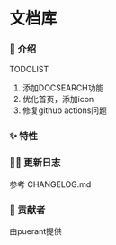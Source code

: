 # 文档库
### 💬 介绍

TODOLIST
1. 添加DOCSEARCH功能
2. 优化首页，添加icon
3. 修复github actions问题

### ✨ 特性


### 🕵️‍♀️ 更新日志
参考 CHANGELOG.md

### 🙏 贡献者
由puerant提供
